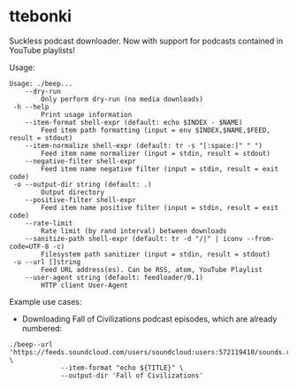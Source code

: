 # ttebonki

Suckless podcast downloader. Now with support for podcasts contained in YouTube playlists!


Usage:

```
Usage: ./beep...
    --dry-run
    	Only perform dry-run (no media downloads)
 -h --help
    	Print usage information
    --item-format shell-expr (default: echo $INDEX - $NAME)
    	Feed item path formatting (input = env $INDEX,$NAME,$FEED, result = stdout)
    --item-normalize shell-expr (default: tr -s "[:space:]" " ")
    	Feed item name normalizer (input = stdin, result = stdout)
    --negative-filter shell-expr
    	Feed item name negative filter (input = stdin, result = exit code)
 -o --output-dir string (default: .)
    	Output directory
    --positive-filter shell-expr
    	Feed item name positive filter (input = stdin, result = exit code)
    --rate-limit
    	Rate limit (by rand interval) between downloads
    --sanitize-path shell-expr (default: tr -d "/|" | iconv --from-code=UTF-8 -c)
    	Filesystem path sanitizer (input = stdin, result = stdout)
 -u --url []string
    	Feed URL address(es). Can be RSS, atom, YouTube Playlist
    --user-agent string (default: feedloader/0.1)
    	HTTP client User-Agent
```

Example use cases:

- Downloading Fall of Civilizations podcast episodes, which are already numbered:
```
./beep--url 'https://feeds.soundcloud.com/users/soundcloud:users:572119410/sounds.rss' \
             --item-format "echo ${TITLE}" \
             --output-dir 'Fall of Civilizations'
```
